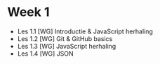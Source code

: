 # Week 1

- Les 1.1 [WG] Introductie & JavaScript herhaling
- Les 1.2 [WG] Git & GitHub basics
- Les 1.3 [WG] JavaScript herhaling
- Les 1.4 [WG] JSON
